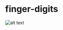# finger-digits
![alt text](https://github.com/zahrasa/finger-digits/blob/img/dataset.png?raw=true)
